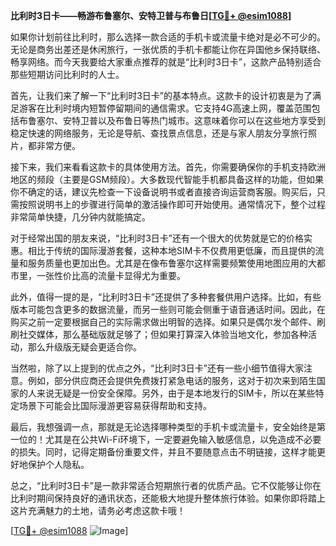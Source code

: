**比利时3日卡——畅游布鲁塞尔、安特卫普与布鲁日[[TG💪+ @esim1088](https://t.me/s/esim1088)]**

如果你计划前往比利时，那么选择一款合适的手机卡或流量卡绝对是必不可少的。无论是商务出差还是休闲旅行，一张优质的手机卡都能让你在异国他乡保持联络、畅享网络。而今天我要给大家重点推荐的就是“比利时3日卡”，这款产品特别适合那些短期访问比利时的人士。

首先，让我们来了解一下“比利时3日卡”的基本特点。这款卡的设计初衷是为了满足游客在比利时境内短暂停留期间的通信需求。它支持4G高速上网，覆盖范围包括布鲁塞尔、安特卫普以及布鲁日等热门城市。这意味着你可以在这些地方享受到稳定快速的网络服务，无论是导航、查找景点信息，还是与家人朋友分享旅行照片，都非常方便。

接下来，我们来看看这款卡的具体使用方法。首先，你需要确保你的手机支持欧洲地区的频段（主要是GSM频段）。大多数现代智能手机都具备这样的功能，但如果你不确定的话，建议先检查一下设备说明书或者直接咨询运营商客服。购买后，只需按照说明书上的步骤进行简单的激活操作即可开始使用。通常情况下，整个过程非常简单快捷，几分钟内就能搞定。

对于经常出国的朋友来说，“比利时3日卡”还有一个很大的优势就是它的价格实惠。相比于传统的国际漫游套餐，这种本地SIM卡不仅费用更低廉，而且提供的流量和服务质量也更加出色。尤其是在像布鲁塞尔这样需要频繁使用地图应用的大都市里，一张性价比高的流量卡显得尤为重要。

此外，值得一提的是，“比利时3日卡”还提供了多种套餐供用户选择。比如，有些版本可能包含更多的数据流量，而另一些则可能会侧重于语音通话时间。因此，在购买之前一定要根据自己的实际需求做出明智的选择。如果只是偶尔发个邮件、刷刷社交媒体，那么基础版就足够了；但如果打算深入体验当地文化，参加各种活动，那么升级版无疑会更适合你。

当然啦，除了以上提到的优点之外，“比利时3日卡”还有一些小细节值得大家注意。例如，部分供应商还会提供免费拨打紧急电话的服务，这对于初次来到陌生国家的人来说无疑是一份安全保障。另外，由于是本地发行的SIM卡，所以在某些特定场景下可能会比国际漫游更容易获得帮助和支持。

最后，我想强调一点，那就是无论选择哪种类型的手机卡或流量卡，安全始终是第一位的！尤其是在公共Wi-Fi环境下，一定要避免输入敏感信息，以免造成不必要的损失。同时，记得定期备份重要文件，并且不要随意点击不明链接，这样才能更好地保护个人隐私。

总之，“比利时3日卡”是一款非常适合短期旅行者的优质产品。它不仅能够让你在比利时期间保持良好的通讯状态，还能极大地提升整体旅行体验。如果你即将踏上这片充满魅力的土地，请务必考虑这款卡哦！

[[TG💪+ @esim1088](https://t.me/s/esim1088) ![Image](https://i.postimg.cc/4NQfJmqS/Snipaste-2025-05-13-00-14-12.png)]